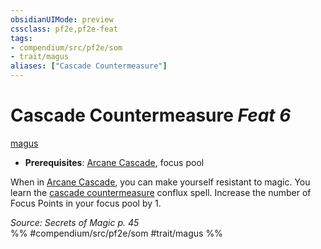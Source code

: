 ```yaml
---
obsidianUIMode: preview
cssclass: pf2e,pf2e-feat
tags:
- compendium/src/pf2e/som
- trait/magus
aliases: ["Cascade Countermeasure"]
---
```

# Cascade Countermeasure  *Feat 6*  
[magus](/rules/traits/magus-som.md)  

- **Prerequisites**: [Arcane Cascade](/rules/actions/arcane-cascade-som.md), focus pool

When in [Arcane Cascade](/rules/actions/arcane-cascade-som.md), you can make yourself resistant to magic. You learn the [cascade countermeasure](/compendium/spells/cascade-countermeasure-som.md) conflux spell. Increase the number of Focus Points in your focus pool by 1.

*Source: Secrets of Magic p. 45*  
%% #compendium/src/pf2e/som #trait/magus %%